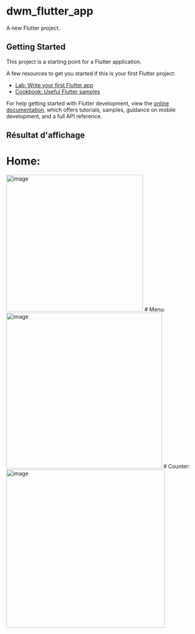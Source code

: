 # dwm_flutter_app

A new Flutter project.

## Getting Started

This project is a starting point for a Flutter application.

A few resources to get you started if this is your first Flutter project:

- [Lab: Write your first Flutter app](https://docs.flutter.dev/get-started/codelab)
- [Cookbook: Useful Flutter samples](https://docs.flutter.dev/cookbook)

For help getting started with Flutter development, view the
[online documentation](https://docs.flutter.dev/), which offers tutorials,
samples, guidance on mobile development, and a full API reference.

## Résultat d'affichage
 # Home:
 <img width="361" alt="image" src="https://github.com/user-attachments/assets/b673d2e0-c362-41b6-8a22-1df72c40aa8b" />
 # Menu:
 <img width="411" alt="image" src="https://github.com/user-attachments/assets/f17f3374-b253-469d-87bd-6637db01c5fb" />
 # Counter:
<img width="418" alt="image" src="https://github.com/user-attachments/assets/f93318bb-ec94-4019-9d15-23ef28177769" />
 
